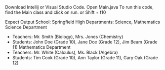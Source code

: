 Download Intellij or Visual Studio Code.
Open Main.java
To run this code,  find the Main class and click on run.
or Shift + f10

 Expect Output
School: Springfield High
Departments: Science, Mathematics
Science Department
- Teachers: Mr. Smith (Biology), Mrs. Jones (Chemistry)
- Students: John Doe (Grade 10), Jane Doe (Grade 12), Jim Beam (Grade 11)
  Mathematics Department
- Teachers: Mr. White (Calculus), Ms. Black (Algebra)
- Students: Tim Cook (Grade 10), Ann Taylor (Grade 11), Gary Oak (Grade 12)



